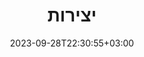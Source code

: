 ---
title: "יצירות"
date: 2023-09-28T22:30:55+03:00
draft: false

group: ""
images: []
sidebar: {}
---